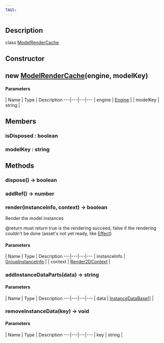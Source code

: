 ```yaml
---
TAGS:
---
```

## Description

class [ModelRenderCache](/classes/2.4/ModelRenderCache)



## Constructor

## new [ModelRenderCache](/classes/2.4/ModelRenderCache)(engine, modelKey)



#### Parameters
 | Name | Type | Description
---|---|---|---
 | engine | [Engine](/classes/2.4/Engine) | 
 | modelKey | string | 
## Members

### isDisposed : boolean



### modelKey : string



## Methods

### dispose() &rarr; boolean


### addRef() &rarr; number


### render(instanceInfo, context) &rarr; boolean

Render the model instances

@return must return true is the rendering succeed, false if the rendering couldn't be done (asset's not yet ready, like [Effect](/classes/2.4/Effect))

#### Parameters
 | Name | Type | Description
---|---|---|---
 | instanceInfo | [GroupInstanceInfo](/classes/2.4/GroupInstanceInfo) | 
 | context | [Render2DContext](/classes/2.4/Render2DContext) | 
### addInstanceDataParts(data) &rarr; string



#### Parameters
 | Name | Type | Description
---|---|---|---
 | data | [InstanceDataBase](/classes/2.4/InstanceDataBase)[] | 

### removeInstanceData(key) &rarr; void



#### Parameters
 | Name | Type | Description
---|---|---|---
 | key | string | 

